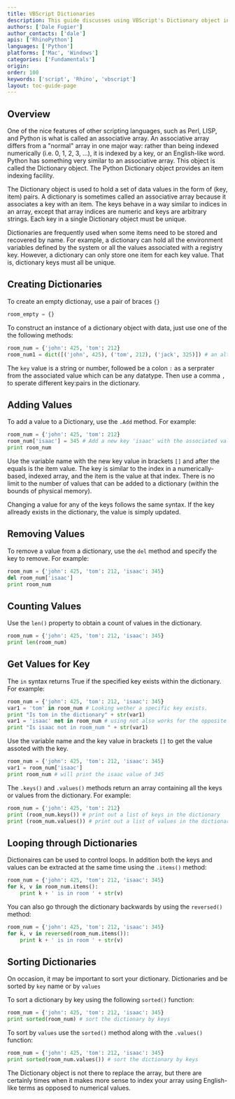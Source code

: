 ```yaml
---
title: VBScript Dictionaries
description: This guide discusses using VBScript's Dictionary object in RhinoScript.
authors: ['Dale Fugier']
author_contacts: ['dale']
apis: ['RhinoPython']
languages: ['Python']
platforms: ['Mac', 'Windows']
categories: ['Fundamentals']
origin:
order: 100
keywords: ['script', 'Rhino', 'vbscript']
layout: toc-guide-page
---
```


 
## Overview

One of the nice features of other scripting languages, such as Perl, LISP, and Python is what is called an associative array. An associative array differs from a "normal" array in one major way: rather than being indexed numerically (i.e. 0, 1, 2, 3, ...), it is indexed by a key, or an English-like word. Python has something very similar to an associative array. This object is called the Dictionary object. The Python Dictionary object provides an item indexing facility.

The Dictionary object is used to hold a set of data values in the form of (key, item) pairs.  A dictionary is sometimes called an associative array because it associates a key with an item.  The keys behave in a way similar to indices in an array, except that array indices are numeric and keys are arbitrary strings.  Each key in a single Dictionary object must be unique.

Dictionaries are frequently used when some items need to be stored and recovered by name.  For example, a dictionary can hold all the environment variables defined by the system or all the values associated with a registry key.  However, a dictionary can only store one item for each key value.  That is, dictionary keys must all be unique.

## Creating Dictionaries

To create an empty dictionay, use a pair of braces `{}`

```python
room_empty = {}
```

To construct an instance of a dictionary object with data, just use one of the the following methods:

```python
room_num = {'john': 425, 'tom': 212}
room_num1 = dict([('john', 425), ('tom', 212), ('jack', 325)]) # an alternative way to create a dictionary is to use the dcit() constructor to create a dictionary.
```
The `key` value is a string or number, followed be a colon `:` as a serprater from the associated value which can be any datatype. Then use a comma `,` to sperate different key:pairs in the dictionary.

## Adding Values

To add a value to a Dictionary, use the `.Add` method.  For example:

```python
room_num = {'john': 425, 'tom': 212}
room_num['isaac'] = 345 # Add a new key 'isaac' with the associated value
print room_num
```

Use the variable name with the new key value in brackets `[]` and after the equals is the item value.  The key is similar to the index in a numerically-based, indexed array, and the item is the value at that index.  There is no limit to the number of values that can be added to a dictionary (within the bounds of physical memory).

Changing a value for any of the keys follows the same syntax.  If the key allready exists in the dictionary, the value is simply updated.

## Removing Values

To remove a value from a dictionary, use the `del` method and specify the key to remove.  For example:

```python
room_num = {'john': 425, 'tom': 212, 'isaac': 345}
del room_num['isaac']
print room_num
```

## Counting Values

Use the `len()` property to obtain a count of values in the dictionary.

```python
room_num = {'john': 425, 'tom': 212, 'isaac': 345}
print len(room_num)
```

## Get Values for Key

The `in` syntax returns True if the specified key exists within the dictionary.  For example:

```python
room_num = {'john': 425, 'tom': 212, 'isaac': 345}
var1 = 'tom' in room_num # Looking wether a specific key exists.
print "Is tom in the dictionary" + str(var1)
var1 = 'isaac' not in room_num # using not also works for the opposite
print "Is isaac not in room_num " + str(var1)
```

Use the variable name and the key value in brackets `[]` to get the value assoted with the key.

```python
room_num = {'john': 425, 'tom': 212, 'isaac': 345}
var1 = room_num['isaac']
print room_num # will print the isaac value of 345
```

The `.keys()` and `.values()` methods return an array containing all the keys or values from the dictionary. For example:

```python
room_num = {'john': 425, 'tom': 212}
print (room_num.keys()) # print out a list of keys in the dictionary
print (room_num.values()) # print out a list of values in the dictionary
```

## Looping through Dictionaries

Dictionaires can be used to control loops.  In addition both the keys and values can be extracted at the same time using the `.items()` method:

```python
room_num = {'john': 425, 'tom': 212, 'isaac': 345}
for k, v in room_num.items():
    print k + ' is in room ' + str(v)
```

You can also go through the dictionary backwards by using the `reversed()` method:

```python
room_num = {'john': 425, 'tom': 212, 'isaac': 345}
for k, v in reversed(room_num.items()):
    print k + ' is in room ' + str(v)
```

## Sorting Dictionaries

On occasion, it may be important to sort your dictionary. Dictionaries and be sorted by `key` name or by `values`

To sort a dictionary by key using the following `sorted()` function:

```python
room_num = {'john': 425, 'tom': 212, 'isaac': 345}
print sorted(room_num) # sort the dictionary by keys
```

To sort by `values` use the `sorted()` method along with the `.values()` function:

```python
room_num = {'john': 425, 'tom': 212, 'isaac': 345}
print sorted(room_num.values()) # sort the dictionary by keys
```

The Dictionary object is not there to replace the array, but there are certainly times when it makes more sense to index your array using English-like terms as opposed to numerical values.
